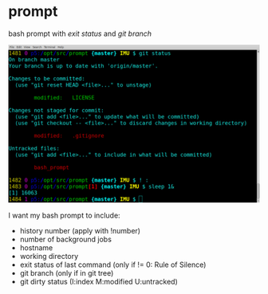 # prompt
bash prompt with _exit status_ and _git branch_

![Screenshot](screenshot.jpg?raw=true)

I want my bash prompt to include:
 - history number (apply with !number)
 - number of background jobs
 - hostname
 - working directory
 - exit status of last command (only if != 0: Rule of Silence)
 - git branch (only if in git tree)
 - git dirty status (I:index M:modified U:untracked)
 
